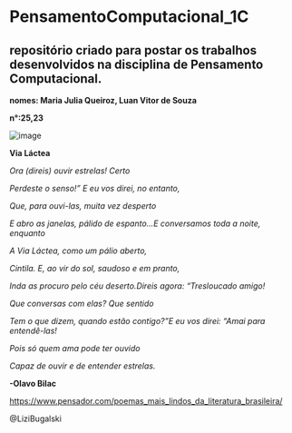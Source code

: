 # PensamentoComputacional_1C
## repositório criado para postar os trabalhos desenvolvidos na disciplina de Pensamento Computacional.

**nomes: Maria Julia Queiroz, Luan Vitor de Souza**

**n°:25,23**


![image](https://user-images.githubusercontent.com/106113387/182218905-2f141b2d-eda3-478e-83ae-dc58f13e3232.png)



**Via Láctea**

*Ora (direis) ouvir estrelas! Certo*

*Perdeste o senso!” E eu vos direi, no entanto,*

*Que, para ouvi-las, muita vez desperto*

*E abro as janelas, pálido de espanto…E conversamos toda a noite, enquanto*

*A Via Láctea, como um pálio aberto,*

*Cintila. E, ao vir do sol, saudoso e em pranto,*

*Inda as procuro pelo céu deserto.Direis agora: “Tresloucado amigo!*

*Que conversas com elas? Que sentido*

*Tem o que dizem, quando estão contigo?”E eu vos direi: “Amai para entendê-las!*

*Pois só quem ama pode ter ouvido*

*Capaz de ouvir e de entender estrelas.*

**-Olavo Bilac**

https://www.pensador.com/poemas_mais_lindos_da_literatura_brasileira/

@LiziBugalski
